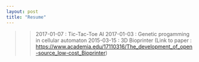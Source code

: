 ```yaml
---
layout: post
title: "Resume"
---
```


>> 2017-01-07 : Tic-Tac-Toe AI
>> 2017-01-03 : Genetic progamming in cellular automaton
>> 2015-03-15 : 3D Bioprinter (Link to paper : 
https://www.academia.edu/17110316/The_development_of_open-source_low-cost_Bioprinter)

